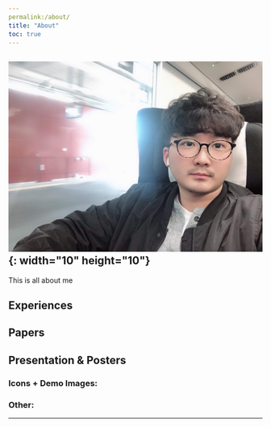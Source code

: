 ```yaml
---
permalink:/about/
title: "About"
toc: true
---
```

![me](/_img/IMG_1146.jpg){: width="10" height="10"}
---
This is all about me
## Experiences

## Papers

## Presentation & Posters

### Icons + Demo Images:


### Other:


---

